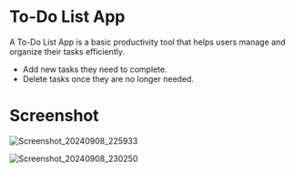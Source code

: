# To-Do List App
A To-Do List App is a basic productivity tool that helps users manage and organize their tasks efficiently.
- Add new tasks they need to complete.
- Delete tasks once they are no longer needed.
# Screenshot
![Screenshot_20240908_225933](https://github.com/user-attachments/assets/70552505-3030-4057-bab0-8aad30b30d33)

![Screenshot_20240908_230250](https://github.com/user-attachments/assets/891f4856-70dc-4a9b-a0e0-7677e957afce)

